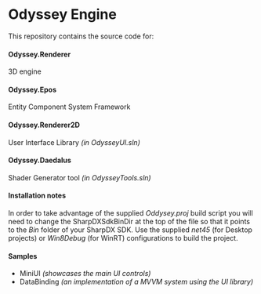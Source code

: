 # Odyssey Engine
This repository contains the source code for:

#### Odyssey.Renderer
3D engine
#### Odyssey.Epos
Entity Component System Framework
#### Odyssey.Renderer2D
User Interface Library _(in OdysseyUI.sln)_
#### Odyssey.Daedalus
Shader Generator tool _(in OdysseyTools.sln)_

#### Installation notes
In order to take advantage of the supplied _Oddysey.proj_ build script you will need to change the SharpDXSdkBinDir at the top of the file so that it points to the _Bin_ folder of your SharpDX SDK. Use the supplied _net45_ (for Desktop projects) or _Win8Debug_ (for WinRT) configurations to build the project.
#### Samples
* MiniUI _(showcases the main UI controls)_
* DataBinding _(an implementation of a MVVM system using the UI library)_




